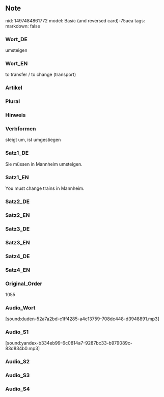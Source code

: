 ## Note
nid: 1497484861772
model: Basic (and reversed card)-75aea
tags: 
markdown: false

### Wort_DE
umsteigen

### Wort_EN
to transfer / to change (transport)

### Artikel


### Plural


### Hinweis


### Verbformen
steigt um, ist umgestiegen

### Satz1_DE
Sie müssen in Mannheim umsteigen.

### Satz1_EN
You must change trains in Mannheim.

### Satz2_DE


### Satz2_EN


### Satz3_DE


### Satz3_EN


### Satz4_DE


### Satz4_EN


### Original_Order
1055

### Audio_Wort
[sound:duden-52a7a2bd-c1ff4285-a4c13759-708dc448-d3948891.mp3]

### Audio_S1
[sound:yandex-b334eb99-6c0814a7-9287bc33-b979089c-83d834b0.mp3]

### Audio_S2


### Audio_S3


### Audio_S4

